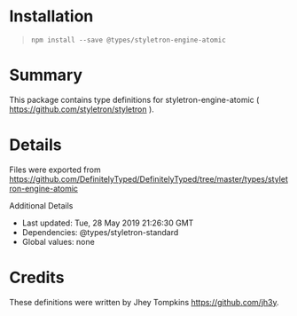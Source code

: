 # Installation
> `npm install --save @types/styletron-engine-atomic`

# Summary
This package contains type definitions for styletron-engine-atomic ( https://github.com/styletron/styletron ).

# Details
Files were exported from https://github.com/DefinitelyTyped/DefinitelyTyped/tree/master/types/styletron-engine-atomic

Additional Details
 * Last updated: Tue, 28 May 2019 21:26:30 GMT
 * Dependencies: @types/styletron-standard
 * Global values: none

# Credits
These definitions were written by Jhey Tompkins <https://github.com/jh3y>.
